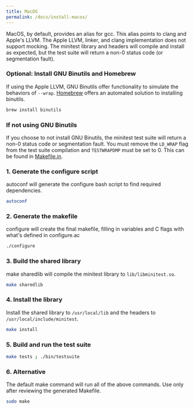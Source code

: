```yaml
---
title: MacOS
permalink: /docs/install-macos/
---
```


MacOS, by default, provides an alias for gcc. This alias points to clang and Apple's LLVM. The Apple LLVM, linker, and clang implementation does not support mocking. The minitest library and headers will compile and install as expected, but the test suite will return a non-0 status code (or segmentation fault).

### Optional: Install GNU Binutils and Homebrew

If using the Apple LLVM, GNU Binutils offer functionality to simulate the behaviors of `--wrap`. <a href="https://brew.sh/" target="_blank">Homebrew<a/> offers an automated solution to installing binutils.

```sh
brew install binutils
```

### If not using GNU Binutils

If you choose to not install GNU Binutils, the minitest test suite will return a non-0 status code or segmentation fault. You must remove the `LD_WRAP` flag from the test suite compilation and `TESTWRAPDMP` must be set to 0. This can be found in <a href="https://github.com/cminitest/minitest/blob/master/Makefile.in#L35-L36" target="_blank">Makefile.in</a>.

### 1. Generate the configure script

autoconf will generate the configure bash script to find required dependencies.

```bash
autoconf
```

### 2. Generate the makefile

configure will create the final makefile, filling in variables and C flags with what's defined in configure.ac

```bash
./configure
```

### 3. Build the shared library

make sharedlib will compile the minitest library to `lib/libminitest.so`.

```bash
make sharedlib
```

### 4. Install the library

Install the shared library to `/usr/local/lib` and the headers to `/usr/local/include/minitest`.

```bash
make install
```

### 5. Build and run the test suite


```bash
make tests ; ./bin/testsuite
```

### 6. Alternative

The default make command will run all of the above commands. Use only after reviewing the generated Makefile.

```bash
sudo make
```